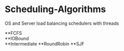 # Scheduling-Algorithms
OS and Server load balancing schedulers with threads

**FCFS	 
**IOBound	
**Intermediate
**RoundRobin
**SJF
